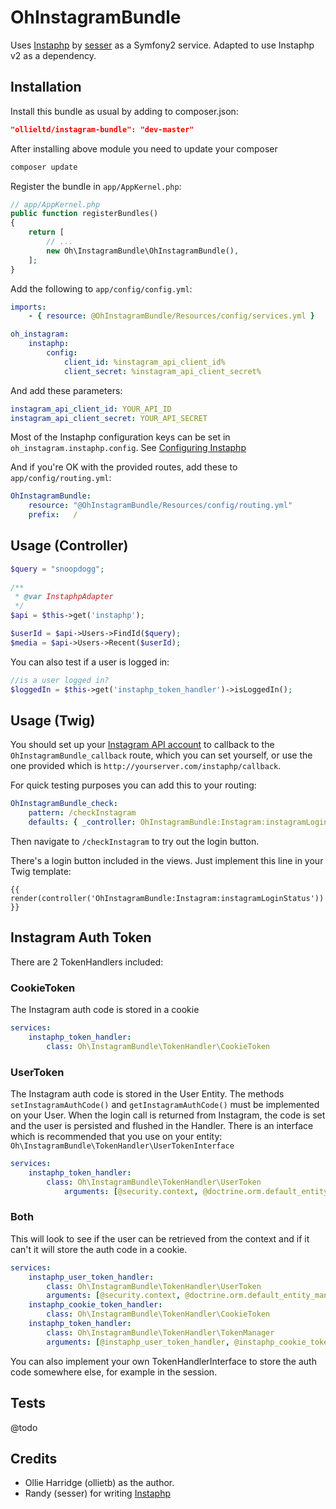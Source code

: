 # OhInstagramBundle

Uses [Instaphp][instaphp] by [sesser][sesser] as a Symfony2 service. Adapted to
use Instaphp v2 as a dependency.

## Installation

Install this bundle as usual by adding to composer.json:

```json
"ollieltd/instagram-bundle": "dev-master"
```

After installing above module you need to update your composer

```bash
composer update
```

Register the bundle in `app/AppKernel.php`:

```php
// app/AppKernel.php
public function registerBundles()
{
    return [
        // ...
        new Oh\InstagramBundle\OhInstagramBundle(),
    ];
}
```

Add the following to `app/config/config.yml`:

```yaml
imports:
    - { resource: @OhInstagramBundle/Resources/config/services.yml }

oh_instagram:
    instaphp:
        config:
            client_id: %instagram_api_client_id%
            client_secret: %instagram_api_client_secret%
```

And add these parameters:

```yaml
instagram_api_client_id: YOUR_API_ID
instagram_api_client_secret: YOUR_API_SECRET
```

Most of the Instaphp configuration keys can be set in
`oh_instagram.instaphp.config`. See
[Configuring Instaphp](Resources/docs/Instaphp.md)

And if you're OK with the provided routes, add these to
`app/config/routing.yml`:

```yaml
OhInstagramBundle:
    resource: "@OhInstagramBundle/Resources/config/routing.yml"
    prefix:   /
```

## Usage (Controller)

```php
$query = "snoopdogg";
	
/**
 * @var InstaphpAdapter
 */
$api = $this->get('instaphp');

$userId = $api->Users->FindId($query);
$media = $api->Users->Recent($userId);
```

You can also test if a user is logged in:

```php
//is a user logged in?
$loggedIn = $this->get('instaphp_token_handler')->isLoggedIn();
```

## Usage (Twig)

You should set up your [Instagram API account][instagram_clients] to callback to
the `OhInstagramBundle_callback` route, which you can set yourself, or use the
one provided which is `http://yourserver.com/instaphp/callback`.

For quick testing purposes you can add this to your routing:

```yaml
OhInstagramBundle_check:
    pattern: /checkInstagram
    defaults: { _controller: OhInstagramBundle:Instagram:instagramLoginStatus }
```

Then navigate to `/checkInstagram` to try out the login button.

There's a login button included in the views. Just implement this line in your
Twig template:

```twig
{{ render(controller('OhInstagramBundle:Instagram:instagramLoginStatus')) }}
```

## Instagram Auth Token

There are 2 TokenHandlers included:

### CookieToken 

The Instagram auth code is stored in a cookie

```yaml
services:
    instaphp_token_handler:
        class: Oh\InstagramBundle\TokenHandler\CookieToken
```
 
### UserToken
 
The Instagram auth code is stored in the User Entity. The methods
`setInstagramAuthCode()` and `getInstagramAuthCode()` must be implemented on
your User. When the login call is returned from Instagram, the code is set and
the user is persisted and flushed in the Handler. There is an interface which is
recommended that you use on your entity:
`Oh\InstagramBundle\TokenHandler\UserTokenInterface`

```yaml
services:
    instaphp_token_handler:
        class: Oh\InstagramBundle\TokenHandler\UserToken
            arguments: [@security.context, @doctrine.orm.default_entity_manager]
```

### Both

This will look to see if the user can be retrieved from the context and if it
can't it will store the auth code in a cookie.

```yaml
services:
    instaphp_user_token_handler:
        class: Oh\InstagramBundle\TokenHandler\UserToken
        arguments: [@security.context, @doctrine.orm.default_entity_manager]
    instaphp_cookie_token_handler:
        class: Oh\InstagramBundle\TokenHandler\CookieToken
    instaphp_token_handler:
        class: Oh\InstagramBundle\TokenHandler\TokenManager
        arguments: [@instaphp_user_token_handler, @instaphp_cookie_token_handler]
```

You can also implement your own TokenHandlerInterface to store the auth code
somewhere else, for example in the session.

## Tests

@todo

## Credits

* Ollie Harridge (ollietb) as the author.
* Randy (sesser) for writing [Instaphp][instaphp]

[instaphp]: https://github.com/sesser/instaphp
[sesser]: https://github.com/sesser
[instagram_clients]: http://instagram.com/developer/clients/manage
